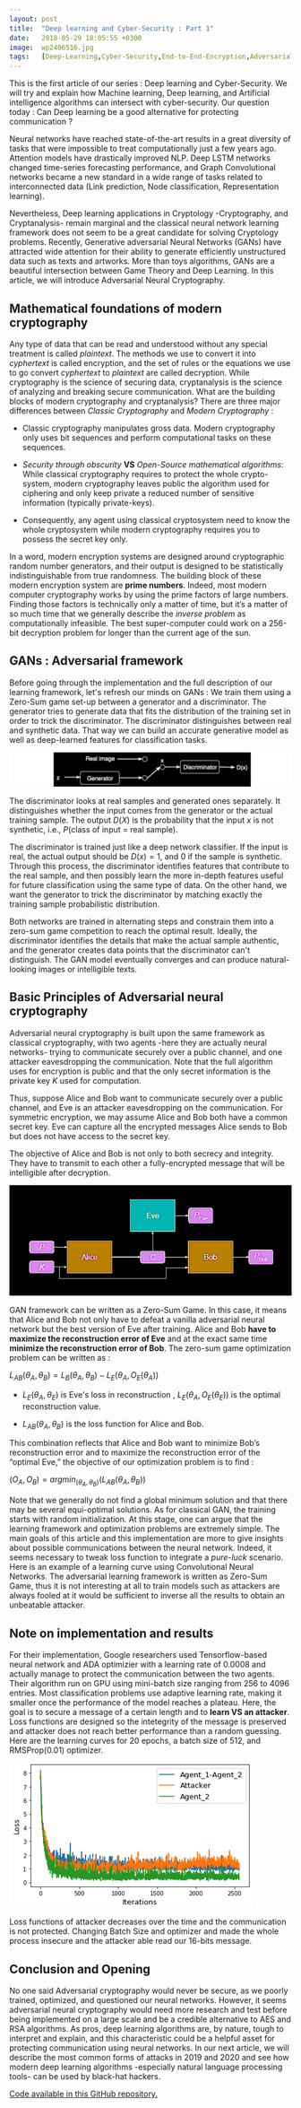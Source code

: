 ```yaml
---
layout: post
title:  "Deep learning and Cyber-Security : Part 1"
date:   2018-05-29 18:05:55 +0300
image:  wp2406516.jpg
tags:   [Deep-Learning,Cyber-Security,End-to-End-Encryption,Adversarial-neural-networks]
---
```


This is the first article of our series : Deep learning and Cyber-Security. We will try and explain how Machine learning, Deep learning, and Artificial intelligence algorithms can intersect with cyber-security. Our question today : Can Deep learning be a good alternative for protecting communication ?

Neural networks have reached state-of-the-art results in a great diversity of tasks that were impossible to treat computationally just a few years ago. Attention models have drastically improved NLP. Deep LSTM networks changed time-series forecasting performance, and Graph Convolutional networks became a new standard in a wide range of tasks related to interconnected data (Link prediction, Node classification, Representation learning).

Nevertheless, Deep learning applications in Cryptology -Cryptography, and Cryptanalysis- remain marginal and the classical neural network learning framework does not seem to be a great candidate for solving Cryptology problems. Recently, Generative adversarial Neural Networks (GANs) have attracted wide attention for their ability to generate efficiently unstructured data such as texts and artworks. More than toys algorithms, GANs are a beautiful intersection between Game Theory and Deep Learning. In this article, we will introduce Adversarial Neural Cryptography.


## Mathematical foundations of modern cryptography

Any type of data that can be read and understood without any special treatment is called *plaintext*. The methods we use to convert it into *cyphertext* is called encryption, and the set of rules or the equations we use to go convert *cyphertext* to *plaintext* are called decryption. While cryptography is the science of securing data, cryptanalysis is the science of analyzing and breaking secure communication. What are the building blocks of modern cryptography and cryptanalysis? There are three major differences between *Classic Cryptography* and *Modern Cryptography* :

* Classic cryptography manipulates gross data. Modern cryptography only uses bit sequences and perform computational tasks on these sequences.

* *Security through obscurity* **VS** *Open-Source mathematical algorithms*: While classical cryptography requires to protect the whole crypto-system, modern cryptography leaves public the algorithm used for ciphering and only keep private a reduced number of sensitive information (typically private-keys).

* Consequently, any agent using classical cryptosystem need to know the whole cryptosystem while modern cryptography requires you to possess the secret key only.

In a word, modern encryption systems are designed around cryptographic random number generators, and their output is designed to be statistically indistinguishable from true randomness. The building block of these modern encryption system are **prime numbers**. Indeed, most modern computer cryptography works by using the prime factors of large numbers. Finding those factors is technically only a matter of time, but it’s a matter of so much time that we generally describe the *inverse problem* as computationally infeasible. The best super-computer could work on a 256-bit decryption problem for longer than the current age of the sun.


## GANs : Adversarial framework

Before going through the implementation and the full description of our learning framework, let's refresh our minds on GANs :
We train them using a Zero-Sum game set-up between a generator and a discriminator. The generator tries to generate data that fits the distribution of the training set in order to trick the discriminator. The discriminator distinguishes between real and synthetic data. That way we can build an accurate generative model as well as deep-learned features for classification tasks.

![](/img/image_gan.png)

The discriminator looks at real samples and generated ones separately. It distinguishes whether the input comes from the generator or the actual training sample. The output $D(X)$ is the probability that the input $x$ is not synthetic,  i.e., $P$(class of input = real sample).

The discriminator is trained just like a deep network classifier. If the input is real, the actual output should be $D(x)=1$, and $0$ if the sample is synthetic. Through this process, the discriminator identifies features that contribute to the real sample, and then possibly learn the more in-depth features useful for future classification using the same type of data.
On the other hand, we want the generator to trick the discriminator by matching exactly the training sample probabilistic distribution.

Both networks are trained in alternating steps and constrain them into a zero-sum game competition to reach the optimal result. Ideally, the discriminator identifies the details that make the actual sample authentic, and the generator creates data points that the discriminator can't distinguish. The GAN model eventually converges and can produce natural-looking images or intelligible texts.

## Basic Principles of Adversarial neural cryptography

Adversarial neural cryptography is built upon the same framework as classical cryptography, with two agents -here they are actually neural networks- trying to communicate securely over a public channel, and one attacker eavesdropping the communication. Note that the full algorithm uses for encryption is public and that the only secret information is the private key $K$ used for computation.

Thus, suppose Alice and Bob want to communicate securely over a public channel, and Eve is an attacker eavesdropping on the communication. For symmetric encryption, we may assume Alice and Bob both have a common secret key. Eve can capture all the encrypted messages Alice sends to Bob but does not have access to the secret key.

The objective of Alice and Bob is not only to both secrecy and integrity. They have to transmit to each other a fully-encrypted message that will be intelligible after decryption.

![](/img/gan_f.png)

GAN framework can be written as a Zero-Sum Game. In this case, it means that Alice and Bob not only have to defeat a vanilla adversarial neural network but the best version of Eve after training. Alice and Bob **have to maximize the reconstruction error of Eve** and at the exact same time  **minimize the reconstruction error of Bob**. The zero-sum game optimization problem can be written as :

$L_{AB}(θ_A,θ_B) = L_B(θ_A, θ_B) − L_E(θ_A, O_E(θ_A))$

* $L_E(θ_A, θ_E)$ is Eve's loss in reconstruction , $L_E(θ_A, O_E(θ_E))$ is the optimal reconstruction value.

* $L_{AB}(θ_A,θ_B)$ is the loss function for Alice and Bob.

This combination reflects that Alice and Bob want to minimize Bob’s reconstruction error and to maximize the reconstruction error of the “optimal Eve,” the objective of our optimization problem  is  to find :

$(O_A, O_B) = argmin_{(θ_A,θ_B)}(L_{AB}(θ_A, θ_B))$

Note that we generally do not find a global minimum solution and that there may be several equi-optimal solutions. As for classical GAN, the training starts with random initialization. At this stage, one can argue that the learning framework and optimization problems are extremely simple. The main goals of this article and this implementation are more to give insights about possible communications between the neural network. Indeed, it seems necessary to tweak loss function to integrate a *pure-luck* scenario. Here is an example of a learning curve using Convolutional Neural Networks. The adversarial learning framework is written as Zero-Sum Game, thus it is not interesting at all to train models such as attackers are always fooled at it would be sufficient to inverse all the results to obtain an unbeatable attacker.

## Note on implementation and results

For their implementation, Google researchers used Tensorflow-based neural network and ADA optimizier with a learning rate of 0.0008 and actually manage to protect the communication between the two agents. Their algorithm run on GPU using mini-batch size ranging from 256 to 4096 entries. Most classification problems use adaptive learning rate, making it smaller once the performance of the model reaches a plateau. Here, the goal is to secure a message of a certain length and to **learn VS an attacker**. Loss functions are designed so the intetegrity of the message is preserved and attacker does not reach better performance than a random guessing. Here are the learning curves for 20 epochs, a batch size of 512, and RMSProp(0.01) optimizer.

![](/img/loss.png)


Loss functions of attacker decreases over the time and the communication is not protected. Changing Batch Size and optimizer and made the whole process insecure and the attacker able read our 16-bits message.

## Conclusion and Opening

No one said Adversarial cryptography would never be secure, as we poorly trained, optimized, and questioned our neural networks. However, it seems adversarial neural cryptography would need more research and test before being implemented on a large scale and be a credible alternative to AES and RSA algorithms. As pros, deep learning algorithms are, by nature, tough to interpret and explain, and this characteristic could be a helpful asset for protecting communication using neural networks.
In our next article, we will describe the most common forms of attacks in 2019 and 2020 and see how modern deep learning algorithms -especially natural language processing tools- can be used by black-hat hackers.

[Code available in this GitHub repository.]()
